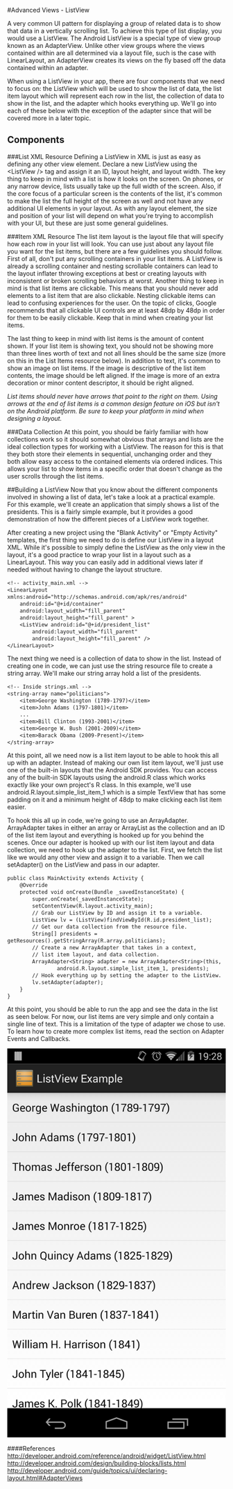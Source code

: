 #Advanced Views - ListView

A very common UI pattern for displaying a group of related data is to show that data in a vertically scrolling list. To achieve this type of list display, you would use a ListView. The Android ListView is a special type of view group known as an AdapterView. Unlike other view groups where the views contained within are all determined via a layout file, such is the case with LinearLayout, an AdapterView creates its views on the fly based off the data contained within an adapter.

When using a ListView in your app, there are four components that we need to focus on: the ListView which will be used to show the list of data, the list item layout which will represent each row in the list, the collection of data to show in the list, and the adapter which hooks everything up. We'll go into each of these below with the exception of the adapter since that will be covered more in a later topic.

## Components

###List XML Resource
Defining a ListView in XML is just as easy as defining any other view element. Declare a new ListView using the &lt;ListView /&gt; tag and assign it an ID, layout height, and layout width. The key thing to keep in mind with a list is how it looks on the screen. On phones, or any narrow device, lists usually take up the full width of the screen. Also, if the core focus of a particular screen is the contents of the list, it's common to make the list the full height of the screen as well and not have any additional UI elements in your layout. As with any layout element, the size and position of your list will depend on what you're trying to accomplish with your UI, but these are just some general guidelines.

###Item XML Resource
The list item layout is the layout file that will specify how each row in your list will look. You can use just about any layout file you want for the list items, but there are a few guidelines you should follow. First of all, don't put any scrolling containers in your list items. A ListView is already a scrolling container and nesting scrollable containers can lead to the layout inflater throwing exceptions at best or creating layouts with inconsistent or broken scrolling behaviors at worst. Another thing to keep in mind is that list items are clickable. This means that you should never add elements to a list item that are also clickable. Nesting clickable items can lead to confusing experiences for the user. On the topic of clicks, Google recommends that all clickable UI controls are at least 48dp by 48dp in order for them to be easily clickable. Keep that in mind when creating your list items.

The last thing to keep in mind with list items is the amount of content shown. If your list item is showing text, you should not be showing more than three lines worth of text and not all lines should be the same size (more on this in the List Items resource below). In addition to text, it's common to show an image on list items. If the image is descriptive of the list item contents, the image should be left aligned. If the image is more of an extra decoration or minor content descriptor, it should be right aligned. 

*List items should never have arrows that point to the right on them. Using arrows at the end of list items is a common design feature on iOS but isn't on the Android platform. Be sure to keep your platform in mind when designing a layout.*

###Data Collection
At this point, you should be fairly familiar with how collections work so it should somewhat obvious that arrays and lists are the ideal collection types for working with a ListView. The reason for this is that they both store their elements in sequential, unchanging order and they both allow easy access to the contained elements via ordered indices. This allows your list to show items in a specific order that doesn't change as the user scrolls through the list items.

##Building a ListView
Now that you know about the different components involved in showing a list of data, let's take a look at a practical example. For this example, we'll create an application that simply shows a list of the presidents. This is a fairly simple example, but it provides a good demonstration of how the different pieces of a ListView work together.

After creating a new project using the "Blank Activity" or "Empty Activity" templates, the first thing we need to do is define our ListView in a layout XML. While it's possible to simply define the ListView as the only view in the layout, it's a good practice to wrap your list in a layout such as a LinearLayout. This way you can easily add in additional views later if needed without having to change the layout structure.

```
<!-- activity_main.xml -->
<LinearLayout xmlns:android="http://schemas.android.com/apk/res/android"
    android:id="@+id/container"
    android:layout_width="fill_parent"
    android:layout_height="fill_parent" >
    <ListView android:id="@+id/president_list"
        android:layout_width="fill_parent"
        android:layout_height="fill_parent" />
</LinearLayout>
```

The next thing we need is a collection of data to show in the list. Instead of creating one in code, we can just use the string resource file to create a string array. We'll make our string array hold a list of the presidents.

```
<!-- Inside strings.xml -->
<string-array name="politicians">
	<item>George Washington (1789-1797)</item>
	<item>John Adams (1797-1801)</item>
	...
	<item>Bill Clinton (1993-2001)</item>
	<item>George W. Bush (2001-2009)</item>
	<item>Barack Obama (2009-Present)</item>
</string-array>
```

At this point, all we need now is a list item layout to be able to hook this all up with an adapter. Instead of making our own list item layout, we'll just use one of the built-in layouts that the Android SDK provides. You can access any of the built-in SDK layouts using the android.R class which works exactly like your own project's R class. In this example, we'll use android.R.layout.simple_list_item_1 which is a simple TextView that has some padding on it and a minimum height of 48dp to make clicking each list item easier.

To hook this all up in code, we're going to use an ArrayAdapter. ArrayAdapter takes in either an array or ArrayList as the collection and an ID of the list item layout and everything is hooked up for you behind the scenes. Once our adapter is hooked up with our list item layout and data collection, we need to hook up the adapter to the list. First, we fetch the list like we would any other view and assign it to a variable. Then we call setAdapter() on the ListView and pass in our adapter.

```
public class MainActivity extends Activity {
	@Override
	protected void onCreate(Bundle _savedInstanceState) {
		super.onCreate(_savedInstanceState);
		setContentView(R.layout.activity_main);
		// Grab our ListView by ID and assign it to a variable.
		ListView lv = (ListView)findViewById(R.id.president_list);
		// Get our data collection from the resource file.
		String[] presidents = getResources().getStringArray(R.array.politicians);
		// Create a new ArrayAdapter that takes in a context,
		// list item layout, and data collection.
		ArrayAdapter<String> adapter = new ArrayAdapter<String>(this, 
				android.R.layout.simple_list_item_1, presidents);
		// Hook everything up by setting the adapter to the ListView.
		lv.setAdapter(adapter);
	}
}
```

At this point, you should be able to run the app and see the data in the list as seen below. For now, our list items are very simple and only contain a single line of text. This is a limitation of the type of adapter we chose to use. To learn how to create more complex list items, read the section on Adapter Events and Callbacks.

![](lv_example.png)

####References
http://developer.android.com/reference/android/widget/ListView.html
http://developer.android.com/design/building-blocks/lists.html
http://developer.android.com/guide/topics/ui/declaring-layout.html#AdapterViews